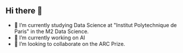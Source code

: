 ## Hi there 👋
- 🌱 I’m currently studying Data Science at "Institut Polytechnique de Paris" in the M2 Data Science.
- 🔭 I’m currently working on AI
- 👯 I’m looking to collaborate on the ARC Prize.



<!--
**EdwinRou/EdwinRou** is a ✨ _special_ ✨ repository because its `README.md` (this file) appears on your GitHub profile.

Here are some ideas to get you started:

- 🔭 I’m currently working on ...
- 🌱 I’m currently learning ...
- 👯 I’m looking to collaborate on ...
- 🤔 I’m looking for help with ...
- 💬 Ask me about ...
- 📫 How to reach me: ...
- 😄 Pronouns: ...
- ⚡ Fun fact: ...
-->
